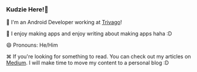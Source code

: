 ### Kudzie Here!👋

📝 I'm an Android Developer working at [Trivago](https://company.trivago.com/)!

🎹 I enjoy making apps and enjoy writing about making apps haha :D 

😄 Pronouns: He/Him

⌘ If you're looking for something to read. You can check out my articles on [Medium](https://kudzie.medium.com/). I will make time to move my content to a personal blog :D


